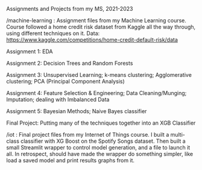 Assignments and Projects from my MS, 2021-2023

/machine-learning :
Assignment files from my Machine Learning course. Course followed a home credit risk dataset from Kaggle all the way through, using different techniques on it.
Data: https://www.kaggle.com/competitions/home-credit-default-risk/data

Assignment 1: EDA

Assignment 2: Decision Trees and Random Forests

Assignment 3: Unsupervised Learning; k-means clustering; Agglomerative clustering; PCA (Principal Component Analysis)

Assignment 4: Feature Selection & Engineering; Data Cleaning/Munging; Imputation; dealing with Imbalanced Data

Assignment 5: Bayesian Methods; Naive Bayes classifier

Final Project: Putting many of the techniques together into an XGB Classifier


/iot :
Final project files from my Internet of Things course. I built a multi-class classifier with XG Boost on the Spotify Songs dataset. Then built a small Streamlit wrapper to control model generation, and a file to launch it all. In retrospect, should have made the wrapper do something simpler, like load a saved model and print results graphs from it.


